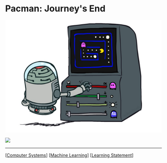 # Pacman: Journey's End

![](../images/ai.png)

![](../iamges/pacman.png)

---

[[Computer Systems]]
[[Machine Learning]]
[[Learning Statement]]

[//begin]: # "Autogenerated link references for markdown compatibility"
[Computer Systems]: <Computer Systems.md> "System Init"
[Machine Learning]: <Machine Learning.md> "Proving our ways to Predictions"
[Learning Statement]: <../Learning Statement.md> "Learning Statement"
[//end]: # "Autogenerated link references"
